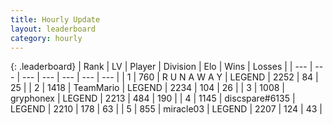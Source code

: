 ```yaml
---
title: Hourly Update
layout: leaderboard
category: hourly
---
```


{: .leaderboard}
| Rank | LV | Player | Division | Elo | Wins | Losses |
| --- | --- | --- | --- | --- | --- | --- |
| <span data-change="0">1</span> | 760 | <span title="ID: 66144">R U N A W A Y</span> | LEGEND | <span data-change="0">2252</span> | <span data-change="0">84</span> | <span data-change="0">25</span> |
| <span data-change="0">2</span> | 1418 | <span title="ID: 164871">TeamMario</span> | LEGEND | <span data-change="-1">2234</span> | <span data-change="2">104</span> | <span data-change="1">26</span> |
| <span data-change="0">3</span> | 1008 | <span title="ID: 315148">gryphonex</span> | LEGEND | <span data-change="0">2213</span> | <span data-change="0">484</span> | <span data-change="0">190</span> |
| <span data-change="1">4</span> | 1145 | <span title="ID: 203132">discspare#6135</span> | LEGEND | <span data-change="5">2210</span> | <span data-change="3">178</span> | <span data-change="1">63</span> |
| <span data-change="-1">5</span> | 855 | <span title="ID: 416373">miracle03</span> | LEGEND | <span data-change="0">2207</span> | <span data-change="0">124</span> | <span data-change="0">43</span> |